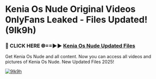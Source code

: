 # Kenia Os Nude Original Videos 0nlyFans Leaked - Files Updated! (9lk9h)

<h3>🔴 CLICK HERE 🌐==►► <a href="https://tinyurl.com/4mcuefdz" rel="nofollow">Kenia Os Nude Updated Files</a></h3>

Get Kenia Os Nude and all content. Now you can access all videos and pictures of Kenia Os Nude. New Updated Files 2025!

[![9lk9h](https://i.imgur.com/StAQSOY.gif)](https://tinyurl.com/4mcuefdz)
